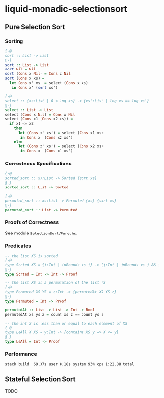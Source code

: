# liquid-monadic-selectionsort

## Pure Selection Sort

### Sorting

```haskell
{-@
sort :: List -> List
@-}
sort :: List -> List
sort Nil = Nil
sort (Cons x Nil) = Cons x Nil
sort (Cons x xs) =
  let Cons x' xs' = select (Cons x xs)
   in Cons x' (sort xs')

{-@
select :: {xs:List | 0 < lng xs} -> {xs':List | lng xs == lng xs'}
@-}
select :: List -> List
select (Cons x Nil) = Cons x Nil
select (Cons x1 (Cons x2 xs)) =
  if x1 <= x2
    then
      let (Cons x' xs') = select (Cons x1 xs)
       in Cons x' (Cons x2 xs')
    else
      let (Cons x' xs') = select (Cons x2 xs)
       in Cons x' (Cons x1 xs')
```

### Correctness Specifications

```haskell
{-@
sorted_sort :: xs:List -> Sorted {sort xs}
@-}
sorted_sort :: List -> Sorted

{-@
permuted_sort :: xs:List -> Permuted {xs} {sort xs}
@-}
permuted_sort :: List -> Permuted
```

### Proofs of Correctness

See module `SelectionSort/Pure.hs`.

### Predicates

```haskell
-- the list XS is sorted
{-@
type Sorted XS = {i:Int | inBounds xs i} -> {j:Int | inBounds xs j && i <= j} -> {index XS i <= index XS j}
@-}
type Sorted = Int -> Int -> Proof

-- the list XS is a permutation of the list YS
{-@
type Permuted XS YS = z:Int -> {permutedAt XS YS z}
@-}
type Permuted = Int -> Proof

permutedAt :: List -> List -> Int -> Bool
permutedAt xs ys z = count xs z == count ys z

-- the int X is less than or equal to each element of XS
{-@
type LeAll X XS = y:Int -> {contains XS y => X <= y}
@-}
type LeAll = Int -> Proof
```

### Performance

```
stack build  69.37s user 8.18s system 93% cpu 1:22.88 total
```

## Stateful Selection Sort

TODO
